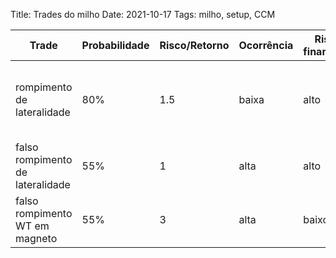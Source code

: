 Title: Trades do milho
Date: 2021-10-17
Tags: milho, setup, CCM

| Trade | Probabilidade | Risco/Retorno | Ocorrência | Risco financeiro | Duração | Aplicação |
| ---- | ---- | ---- | ---- | ---- | ---- | ---- |
| rompimento de lateralidade | 80% | 1.5 | baixa | alto | curto | BO de bandeira, BO de triângulo, BO de TTR |
| falso rompimento de lateralidade | 55% | 1 | alta | alto | longo | Bandeira, triângulo, etc. |
| falso rompimento WT  em magneto | 55% | 3 | alta | baixo | longo | FBO de LT, FBO de média , etc. |


